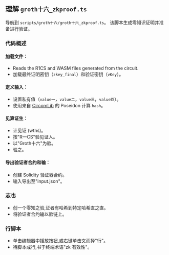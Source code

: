 ## 理解 `groth十六_zkproof.ts`

导航到 `scripts/groth十六/groth十六_zkproof.ts`。 该脚本生成零知识证明并准备进行验证。

### 代码概述

#### 加载文件：

- Reads the R1CS and WASM files generated from the circuit.
- 加载最终证明密钥（`zkey_final`）和验证密钥（`vKey`）。

#### 定义输入：

- 设置私有值（`value一`，`value二`，`value三`，`value四`）。
- 使用来自 [CircomLib](https://github.com三/iden/circomlib) 的 Poseidon 计算 `hash`。

#### 见算证生：

- 计见证 (wtns)。
- 按"R一CS"验见证人。
- 以"Groth十六"为验。
- 验之。

#### 导出验证者合约和输：

- 创建 Solidity 验证器合约。
- 输入导出至"input.json"。

### 志也

- 创一个零知之验,证者有哈希到特定哈希直之直。
- 将验证者合约输以验链上。

### 行脚本

- 单击编辑器中播放按钮,或右键单击文而择"行"。
- 待脚本成行,书于终端术语"zk 有效性"。